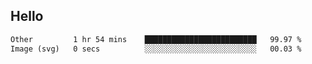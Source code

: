 ## Hello
<!--START_SECTION:waka-->

```txt
Other         1 hr 54 mins    █████████████████████████   99.97 %
Image (svg)   0 secs          ░░░░░░░░░░░░░░░░░░░░░░░░░   00.03 %
```

<!--END_SECTION:waka-->
